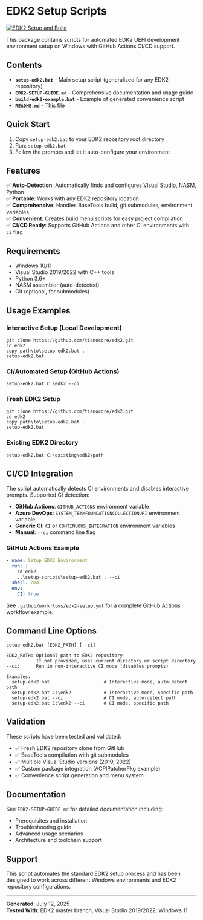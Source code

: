 # EDK2 Setup Scripts

[![EDK2 Setup and Build](https://github.com/startergo/edk2-setup-scripts/actions/workflows/edk2-setup.yml/badge.svg)](https://github.com/startergo/edk2-setup-scripts/actions/workflows/edk2-setup.yml)

This package contains scripts for automated EDK2 UEFI development environment setup on Windows with GitHub Actions CI/CD support.

## Contents

- **`setup-edk2.bat`** - Main setup script (generalized for any EDK2 repository)
- **`EDK2-SETUP-GUIDE.md`** - Comprehensive documentation and usage guide
- **`build-edk2-example.bat`** - Example of generated convenience script
- **`README.md`** - This file

## Quick Start

1. Copy `setup-edk2.bat` to your EDK2 repository root directory
2. Run: `setup-edk2.bat`
3. Follow the prompts and let it auto-configure your environment

## Features

✅ **Auto-Detection**: Automatically finds and configures Visual Studio, NASM, Python  
✅ **Portable**: Works with any EDK2 repository location  
✅ **Comprehensive**: Handles BaseTools build, git submodules, environment variables  
✅ **Convenient**: Creates build menu scripts for easy project compilation  
✅ **CI/CD Ready**: Supports GitHub Actions and other CI environments with `--ci` flag

## Requirements

- Windows 10/11
- Visual Studio 2019/2022 with C++ tools
- Python 3.6+
- NASM assembler (auto-detected)
- Git (optional, for submodules)

## Usage Examples

### Interactive Setup (Local Development)
```batch
git clone https://github.com/tianocore/edk2.git
cd edk2
copy path\to\setup-edk2.bat .
setup-edk2.bat
```

### CI/Automated Setup (GitHub Actions)
```batch
setup-edk2.bat C:\edk2 --ci
```

### Fresh EDK2 Setup
```batch
git clone https://github.com/tianocore/edk2.git
cd edk2
copy path\to\setup-edk2.bat .
setup-edk2.bat
```

### Existing EDK2 Directory
```batch
setup-edk2.bat C:\existing\edk2\path
```

## CI/CD Integration

The script automatically detects CI environments and disables interactive prompts. Supported CI detection:

- **GitHub Actions**: `GITHUB_ACTIONS` environment variable
- **Azure DevOps**: `SYSTEM_TEAMFOUNDATIONCOLLECTIONURI` environment variable  
- **Generic CI**: `CI` or `CONTINUOUS_INTEGRATION` environment variables
- **Manual**: `--ci` command line flag

### GitHub Actions Example

```yaml
- name: Setup EDK2 Environment
  run: |
    cd edk2
    ..\setup-scripts\setup-edk2.bat . --ci
  shell: cmd
  env:
    CI: true
```

See `.github/workflows/edk2-setup.yml` for a complete GitHub Actions workflow example.

## Command Line Options

```
setup-edk2.bat [EDK2_PATH] [--ci]

EDK2_PATH: Optional path to EDK2 repository
           If not provided, uses current directory or script directory
--ci:      Run in non-interactive CI mode (disables prompts)

Examples:
  setup-edk2.bat                    # Interactive mode, auto-detect path
  setup-edk2.bat C:\edk2            # Interactive mode, specific path
  setup-edk2.bat --ci               # CI mode, auto-detect path
  setup-edk2.bat C:\edk2 --ci       # CI mode, specific path
```

## Validation

These scripts have been tested and validated:
- ✅ Fresh EDK2 repository clone from GitHub
- ✅ BaseTools compilation with git submodules
- ✅ Multiple Visual Studio versions (2019, 2022)
- ✅ Custom package integration (ACPIPatcherPkg example)
- ✅ Convenience script generation and menu system

## Documentation

See `EDK2-SETUP-GUIDE.md` for detailed documentation including:
- Prerequisites and installation
- Troubleshooting guide
- Advanced usage scenarios
- Architecture and toolchain support

## Support

This script automates the standard EDK2 setup process and has been designed to work across different Windows environments and EDK2 repository configurations.

---
**Generated**: July 12, 2025  
**Tested With**: EDK2 master branch, Visual Studio 2019/2022, Windows 11
